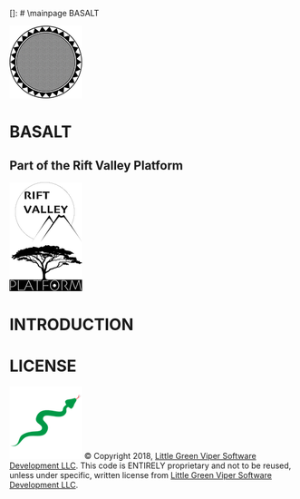 []: # \mainpage BASALT

![ANDISOL](images/BASALT.png)

BASALT
======
Part of the Rift Valley Platform
--------------------------------
![Rift Valley Platform](images/RVPLogo.png)

INTRODUCTION
============

LICENSE
=======

![Little Green Viper Software Development LLC](images/viper.png)
© Copyright 2018, [Little Green Viper Software Development LLC](https://littlegreenviper.com).
This code is ENTIRELY proprietary and not to be reused, unless under specific, written license from [Little Green Viper Software Development LLC](https://littlegreenviper.com).
